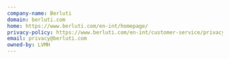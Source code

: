 ```yaml
---
company-name: Berluti
domain: berluti.com
home: https://www.berluti.com/en-int/homepage/
privacy-policy: https://www.berluti.com/en-int/customer-service/privacy-security/privacy-policy.html
email: privacy@berluti.com
owned-by: LVMH
---
```




